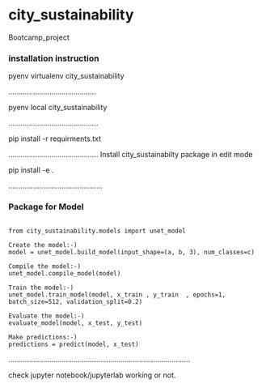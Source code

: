 # city_sustainability
Bootcamp_project

### installation instruction

pyenv virtualenv city_sustainability

...........................................


pyenv local city_sustainability

............................................

pip install -r requirments.txt

............................................
Install city_sustainabilty package in edit mode

pip install -e .

..............................................

### Package for Model
~~~~~

from city_sustainability.models import unet_model

Create the model:-)
model = unet_model.build_model(input_shape=(a, b, 3), num_classes=c)

Compile the model:-)
unet_model.compile_model(model)

Train the model:-)
unet_model.train_model(model, x_train , y_train  , epochs=1, batch_size=512, validation_split=0.2)

Evaluate the model:-)
evaluate_model(model, x_test, y_test)

Make predictions:-)
predictions = predict(model, x_test)

~~~~~

.........................................................................................


check jupyter notebook/jupyterlab working or not.

####
